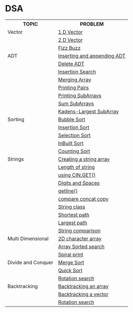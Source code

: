 # DSA

<table>
  <tr>
    <th>TOPIC</th>
    <th>PROBLEM</th>
  </tr> 
  <tr>
    <td>Vector</td>
    <td><a href="https://github.com/ishikkkkaaaa/DSA/blob/main/01%20Arrays%20and%20Vector/01-vector.cpp">1 D Vector</a></td>
  </tr>
   <tr>
    <td></td>
    <td><a href="https://github.com/ishikkkkaaaa/DSA/blob/main/01%20Arrays%20and%20Vector/02-2dVector.cpp">2 D Vector</a></td>
  </tr>
  <tr>
    <td></td>
    <td><a href="https://github.com/ishikkkkaaaa/DSA/blob/main/01%20Arrays%20and%20Vector/FizzBuzz.cpp">Fizz Buzz</a></td>
  </tr>

<!-- 2 -->

<tr>
    <td>ADT</td>
    <td><a href="">Inserting and appending ADT</a></td>
  </tr>
   <tr>
    <td></td>
    <td><a href="">Delete ADT</a></td>
  </tr>
  <tr>
    <td></td>
    <td><a href="">Insertion Search</a></td>
  </tr>
  <tr>
    <td></td>
    <td><a href="">Merging Array</a></td>
  </tr>
  <tr>
    <td></td>
    <td><a href="">Printing Pairs</a></td>
  </tr>
  <tr>
    <td></td>
    <td><a href="">Printing SubArrays</a></td>
  </tr>
    <td></td>
    <td><a href="">Sum SubArrays</a></td>
  </tr>
  </tr>
    <td></td>
    <td><a href="">Kadens-Largest SubArray</a></td>
  </tr>
     
  <!-- 3 -->

<tr>
    <td>Sorting</td>
    <td><a href="">Bubble Sort</a></td>
  </tr>
   <tr>
    <td></td>
    <td><a href="">Insertion Sort</a></td>
  </tr>
  <tr>
    <td></td>
    <td><a href="">Selection Sort</a></td>
  </tr>
  <tr>
    <td></td>
    <td><a href="">InBuilt Sort</a></td>
  </tr>
    <tr>
    <td></td>
    <td><a href="">Counting Sort</a></td>
  </tr>
  <!-- 4 -->

<tr>
    <td>Strings</td>
    <td><a href="">Creating a string array</a></td>
  </tr>
   <tr>
    <td></td>
    <td><a href="">Length of string</a></td>
  </tr>
  <tr>
    <td></td>
    <td><a href="">using CIN.GET()</a></td>
  </tr>
  <tr>
    <td></td>
    <td><a href="">Digits and Spaces</a></td>
  </tr>
    <tr>
    <td></td>
    <td><a href="">getline()</a></td>
  </tr>
      <tr>
    <td></td>
    <td><a href="">compare concat copy</a></td>
  </tr>
        <tr>
    <td></td>
    <td><a href="">String class</a></td>
  </tr>
    </tr>
        <tr>
    <td></td>
    <td><a href="">Shortest path</a></td>
  </tr>
     </tr>
        <tr>
    <td></td>
    <td><a href="">Largest path</a></td>
  </tr>
       </tr>
        <tr>
    <td></td>
    <td><a href="">String comparison</a></td>
  </tr>

  <!-- 5 -->

<tr>
    <td>Multi Dimensional</td>
    <td><a href="">2D character array</a></td>
  </tr>
  <tr>
    <td></td>
    <td><a href="">Array Sorted search</a></td>
  </tr>
  <tr>
    <td></td>
    <td><a href="">Spiral print</a></td>
  </tr>
</tr>


  <!-- 6 -->

<tr>
    <td>Divide and Conquer</td>
    <td><a href="">Merge Sort</a></td>
  </tr>
  <tr>
    <td></td>
    <td><a href="">Quick Sort</a></td>
  </tr>
  <tr>
    <td></td>
    <td><a href="">Rotation search</a></td>
  </tr>
</tr>
  
  <!-- 7 -->
  <tr>
    <td>Backtracking</td>
    <td><a href="">Backtracking an array</a></td>
  </tr>
  <tr>
    <td></td>
    <td><a href="">Backtracking a vector</a></td>
  </tr>
  <tr>
    <td></td>
    <td><a href="">Rotation search</a></td>
  </tr>
</tr>
</table>
